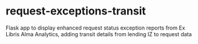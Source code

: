 # request-exceptions-transit
Flask app to display enhanced request status exception reports from Ex Libris Alma Analytics, adding transit details from lending IZ to request data
